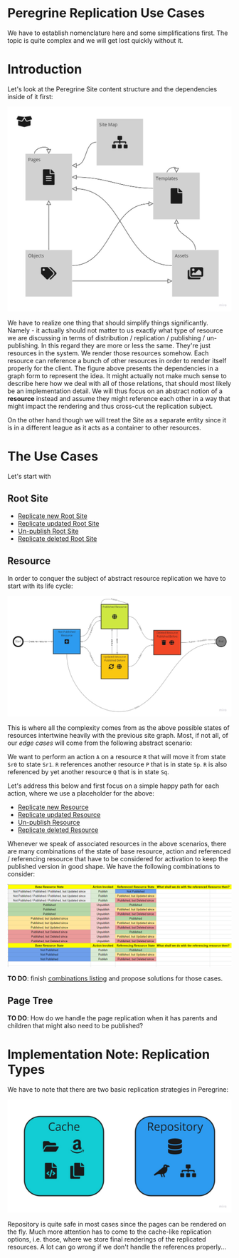 # Peregrine Replication Use Cases

We have to establish nomenclature here and some simplifications first. The topic is quite complex and
we will get lost quickly without it.

# Introduction

Let's look at the Peregrine Site content structure and the dependencies inside of it first:

![Site](root-site.jpg)

We have to realize one thing that should simplify things significantly. Namely - it actually
should not matter to us exactly what type of resource we are discussing in terms of
distribution / replication / publishing / un-publishing. In this regard they are more or less the same.
They're just resources in the system. We render those resources somehow. Each resource can reference
a bunch of other resources in order to render itself properly for the client. The figure above presents
the dependencies in a graph form to represent the idea. It might actually not make much sense to describe
here how we deal with all of those relations, that should most likely be an implementation detail.
We will thus focus on an abstract notion of a **resource** instead and assume they might reference
each other in a way that might impact the rendering and thus cross-cut the replication subject.

On the other hand though we will treat the Site as a separate entity since it is in a different league
as it acts as a container to other resources.

# The Use Cases

Let's start with

## Root Site
* [Replicate new Root Site](root-site-new.md)
* [Replicate updated Root Site](root-site-updated.md)
* [Un-publish Root Site](root-site-unpublished.md)
* [Replicate deleted Root Site](root-site-deleted.md)

## Resource

In order to conquer the subject of abstract resource replication we have to start with its life cycle:

![Resource Life Cycle](resource-life-cycle.jpg)

This is where all the complexity comes from as the above possible states of resources intertwine heavily
with the previous site graph. Most, if not all, of our _edge cases_ will come from the following abstract
scenario:

We want to perform an action `A` on a resource `R` that will move it from state `Sr0` to state `Sr1`.
`R` references another resource `P` that is in state `Sp`.
`R` is also referenced by yet another resource `Q` that is in state `Sq`.

Let's address this below and first focus on a simple happy path for each action,
where we use a placeholder for the above:

* [Replicate new Resource](resource-new.md)
* [Replicate updated Resource](resource-updated.md)
* [Un-publish Resource](resource-unpublished.md)
* [Replicate deleted Resource](resource-deleted.md)

Whenever we speak of associated resources in the above scenarios, there are many combinations of the state
of base resource, action and referenced / referencing resource that have to be considered for activation
to keep the published version in good shape. We have the following combinations to consider:

![Combinations = Edge Cases](combinations.png)

**TO DO**: finish [combinations listing](https://docs.google.com/spreadsheets/d/1IYNtmZCszbP1S9TZV4ZzlinLnh7zlsnzsSlnYpwC3Bc/edit?usp=sharing)
and propose solutions for those cases.

## Page Tree

**TO DO**: How do we handle the page replication when it has parents and children
that might also need to be published?

# Implementation Note: Replication Types

We have to note that there are two basic replication strategies in Peregrine:

![Replication Strategies](replication-types.jpg)

Repository is quite safe in most cases since the pages can be rendered on the fly.
Much more attention has to come to the cache-like replication options, i.e. those, where we store
final renderings of the replicated resources. A lot can go wrong if we don't handle the references
properly...